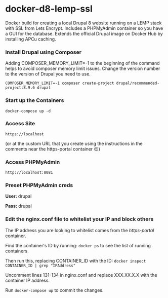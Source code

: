 # docker-d8-lemp-ssl

Docker build for creating a local Drupal 8 website running on a LEMP stack with SSL from Lets Encrypt. Includes a PHPMyAdmin container so you have a GUI for the database. Extends the official Drupal image on Docker Hub by installing APCu caching.

### Install Drupal using Composer
Adding COMPOSER_MEMORY_LIMIT=-1 to the beginning of the command helps to avoid composer memory limit issues. Change the version number to the version of Drupal you need to use.

``` COMPOSER_MEMORY_LIMIT=-1 composer create-project drupal/recommended-project:8.9.6 drupal ```

### Start up the Containers
``` docker-compose up -d ```

### Access Site
``` https://localhost ```

(or at the custom URL that you create using the instructions in the comments near the https-portal container :wink:)

### Access PHPMyAdmin
``` http://localhost:8081 ```

### Preset PHPMyAdmin creds
<p><b>User:</b> drupal</p>
<p><b>Pass:</b> drupal</p>

### Edit the nginx.conf file to whitelist your IP and block others
The IP address you are looking to whitelist comes from the <i>https-portal</i> container.

Find the container's ID by running: ``` docker ps ``` to see the list of running containers.

Then run this, replacing CONTAINER_ID with the ID: ``` docker inspect CONTAINER_ID | grep "IPAddress" ```

Uncomment lines 131-134 in nginx.conf and replace XXX.XX.X.X with the container IP address.

Run ``` docker-compose up ``` to commit the changes.
